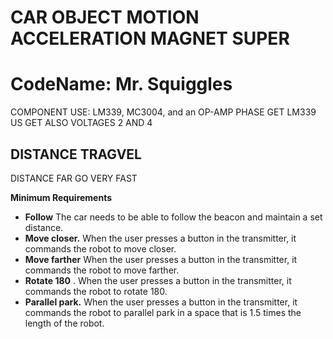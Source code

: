 CAR OBJECT MOTION ACCELERATION MAGNET SUPER 
===========
CodeName: Mr. Squiggles
=======================

COMPONENT USE: LM339, MC3004, and an OP-AMP
PHASE GET LM339 US GET ALSO VOLTAGES 2 AND 4

DISTANCE TRAGVEL
-----------
DISTANCE FAR GO VERY FAST



**Minimum Requirements**
- **Follow** The car needs to be able to follow the beacon and maintain a set distance.
- **Move closer.** When the user presses a button in the transmitter, it commands
the robot to move closer.
- **Move farther** When the user presses a button in the transmitter, it commands
the robot to move farther.
- **Rotate 180** . When the user presses a button in the transmitter, it commands
the robot to rotate 180.
- **Parallel park.** When the user presses a button in the transmitter, it commands
the robot to parallel park in a space that is 1.5 times the length of the robot.
